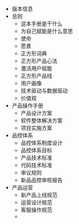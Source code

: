 - 版本信息
- 总则
    - 这本手册是干什么
    - 为自己赋能是什么意思
    - 使命
    - 愿景
    - 正方形词典
    - 正方形产品心法
    - 激活用户赋能
    - 正方形产品线
    - 用户画像
    - 技术驱动与数据驱动
    - 价值观
- 产品操作手册
    - 产品设计方案
    - 软件整体解决方案
    - 项目实施方案
- 品控体系
    - 品控体系制度设计
    - 品控体系目标
    - 产品技术标准
    - 代码技术标准
    - 审议规则
    - 新品品控审核报告
- 产品运营
    - 新产品上线规范
    - 运营设计规范
    - 客服操作规范
    -
